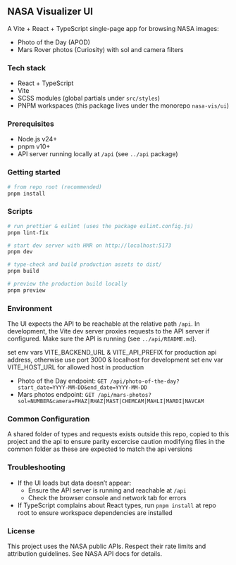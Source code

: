 ## NASA Visualizer UI

A Vite + React + TypeScript single-page app for browsing NASA images:
- Photo of the Day (APOD)
- Mars Rover photos (Curiosity) with sol and camera filters

### Tech stack
- React + TypeScript
- Vite
- SCSS modules (global partials under `src/styles`)
- PNPM workspaces (this package lives under the monorepo `nasa-vis/ui`)

### Prerequisites
- Node.js v24+
- pnpm v10+
- API server running locally at `/api` (see `../api` package)


### Getting started
```bash
# from repo root (recommended)
pnpm install
```

### Scripts
```bash
# run prettier & eslint (uses the package eslint.config.js)
pnpm lint-fix

# start dev server with HMR on http://localhost:5173
pnpm dev

# type-check and build production assets to dist/
pnpm build

# preview the production build locally
pnpm preview
```

### Environment
The UI expects the API to be reachable at the relative path `/api`. In development, the Vite dev server proxies requests to the API server if configured. Make sure the API is running (see `../api/README.md`).

set env vars VITE_BACKEND_URL & VITE_API_PREFIX for production api address, otherwise use port 3000 & localhost for development
set env var VITE_HOST_URL for allowed host in production

- Photo of the Day endpoint: `GET /api/photo-of-the-day?start_date=YYYY-MM-DD&end_date=YYYY-MM-DD`
- Mars photos endpoint: `GET /api/mars-photos?sol=NUMBER&camera=FHAZ|RHAZ|MAST|CHEMCAM|MAHLI|MARDI|NAVCAM`

### Common Configuration
A shared folder of types and requests exists outside this repo, copied to this project and the api to ensure parity
excercise caution modifying files in the common folder as these are expected to match the api versions

### Troubleshooting
- If the UI loads but data doesn’t appear:
  - Ensure the API server is running and reachable at `/api`
  - Check the browser console and network tab for errors
- If TypeScript complains about React types, run `pnpm install` at repo root to ensure workspace dependencies are installed

### License
This project uses the NASA public APIs. Respect their rate limits and attribution guidelines. See NASA API docs for details.
